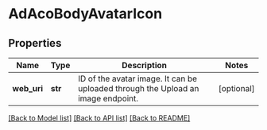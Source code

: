 # AdAcoBodyAvatarIcon

## Properties
Name | Type | Description | Notes
------------ | ------------- | ------------- | -------------
**web_uri** | **str** | ID of the avatar image. It can be uploaded through the Upload an image endpoint. | [optional] 

[[Back to Model list]](../README.md#documentation-for-models) [[Back to API list]](../README.md#documentation-for-api-endpoints) [[Back to README]](../README.md)

